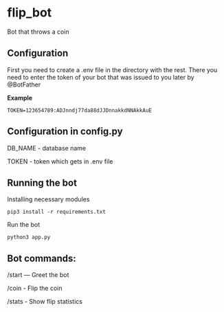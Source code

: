 # flip_bot
Bot that throws a coin



## **Configuration**
 
First you need to create a .env file in the directory with the rest. There you need to enter the token of your bot that was issued to you later by @BotFather

**Example**
```env
TOKEN=123654789:ADJnndj77da88dJJDnnakkdNNAkkAuE
```

## Configuration in config.py
DB_NAME - database name

TOKEN - token which gets in .env file

## **Running the bot**
Installing necessary modules
```
pip3 install -r requirements.txt
```
Run the bot
```
python3 app.py
```

## Bot commands:
/start — Greet the bot

/coin - Flip the coin

/stats - Show flip statistics
